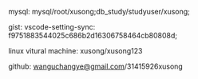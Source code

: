 mysql: mysql/root/xusong;db_study/studyuser/xusong;

gist: vscode-setting-sync: f9751883544025c686b2d16306758464cb80808d;

linux vitural machine: xusong/xusong123

github: wanguchangye@gmail.com/31415926xusong

